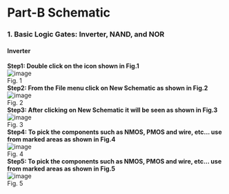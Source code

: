 # Part-B Schematic 

### 1. Basic Logic Gates: Inverter, NAND, and NOR
#### Inverter
<b>Step1: Double click on the icon shown in Fig.1</b><br>
![image](https://github.com/zakirhussainmj/digital_ic_design_lab/assets/165588295/3578404c-af59-4db4-8a12-e6817607bb58)
<br>Fig. 1<br>
<b>Step2: From the File menu click on New Schematic as shown in Fig.2</b><br>
![image](https://github.com/zakirhussainmj/digital_ic_design_lab/assets/165588295/b2af1b6d-624f-405f-812c-62297ab5f7e8)
<br>Fig. 2<br>
<b>Step3: After clicking on New Schematic it will be seen as shown in Fig.3</b><br>
![image](https://github.com/zakirhussainmj/digital_ic_design_lab/assets/165588295/3077b3e0-ac38-4a1d-a0ff-79286994cbaf)
<br>Fig. 3<br>
<b>Step4: To pick the components such as NMOS, PMOS and wire, etc... use from marked areas as shown in Fig.4</b><br>
![image](https://github.com/zakirhussainmj/digital_ic_design_lab/assets/165588295/78cfc18b-d235-4236-aa3f-56d3e33c0ae0)
<br>Fig. 4<br>
<b>Step5: To pick the components such as NMOS, PMOS and wire, etc... use from marked areas as shown in Fig.5</b><br>
![image](https://github.com/zakirhussainmj/digital_ic_design_lab/assets/165588295/eea3bed2-115f-46ab-bb21-a734ce8ec116)
<br>Fig. 5<br>
